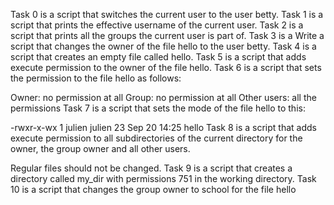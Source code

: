 Task 0 is a script that switches the current user to the user betty. Task 1 is a script that prints the effective username of the current user. Task 2 is a script that prints all the groups the current user is part of. Task 3 is a Write a script that changes the owner of the file hello to the user betty. Task 4 is a script that creates an empty file called hello. Task 5 is a script that adds execute permission to the owner of the file hello. Task 6 is a script that sets the permission to the file hello as follows:

Owner: no permission at all Group: no permission at all Other users: all the permissions Task 7 is a script that sets the mode of the file hello to this:

-rwxr-x-wx 1 julien julien 23 Sep 20 14:25 hello Task 8 is a script that adds execute permission to all subdirectories of the current directory for the owner, the group owner and all other users.

Regular files should not be changed. Task 9 is a script that creates a directory called my_dir with permissions 751 in the working directory. Task 10 is a script that changes the group owner to school for the file hello
